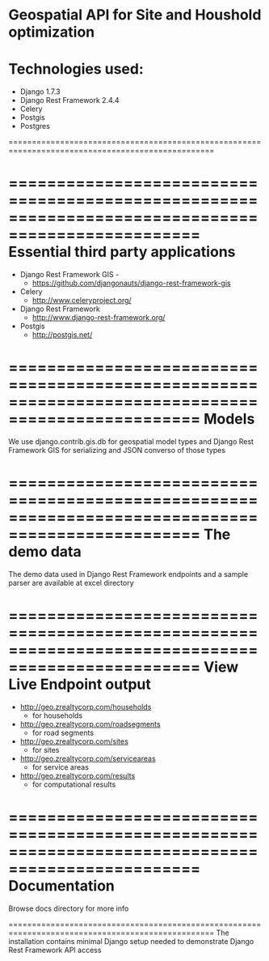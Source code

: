 Geospatial API for Site and Houshold optimization
==================================================================================================

Technologies used:
==================================================================================================
   * Django 1.7.3
   * Django Rest Framework 2.4.4
   * Celery
   * Postgis 
   * Postgres

==================================================================================================


==================================================================================================
Essential third party applications
==================================================================================================
   * Django Rest Framework GIS - 
     - https://github.com/djangonauts/django-rest-framework-gis
   * Celery
     - http://www.celeryproject.org/
   * Django Rest Framework
     - http://www.django-rest-framework.org/
   * Postgis
     - http://postgis.net/

==================================================================================================
Models
==================================================================================================
We use django.contrib.gis.db for geospatial model types and Django Rest Framework GIS
for serializing and JSON converso of those types

==================================================================================================
The demo data 
==================================================================================================
The demo data used in Django Rest Framework endpoints and a sample parser 
are available at excel directory




==================================================================================================
View Live Endpoint output
==================================================================================================
   * http://geo.zrealtycorp.com/households  
      - for households
   * http://geo.zrealtycorp.com/roadsegments
      - for road segments
   * http://geo.zrealtycorp.com/sites
      - for sites
   * http://geo.zrealtycorp.com/serviceareas
      - for service areas
   * http://geo.zrealtycorp.com/results
      - for computational results


==================================================================================================
Documentation
==================================================================================================
  Browse docs directory for more info

==================================================================================================
The installation contains minimal Django setup
needed to demonstrate Django Rest Framework API
access

